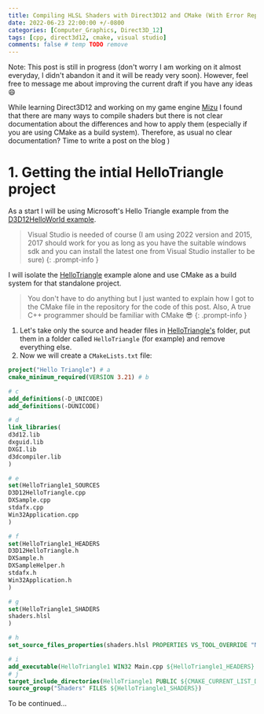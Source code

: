```yaml
---
title: Compiling HLSL Shaders with Direct3D12 and CMake (With Error Report) [IN PROGRESS]
date: 2022-06-23 22:00:00 +/-0800
categories: [Computer_Graphics, Direct3D_12]
tags: [cpp, direct3d12, cmake, visual studio]
comments: false # temp TODO remove
---
```


Note: This post is still in progress (don't worry I am working on it almost everyday, I didn't abandon it and it will be ready very soon). However, feel free to message me about improving the current draft if you have any ideas :smile:

While learning Direct3D12 and working on my game engine [Mizu](https://github.com/TheSharpOwl/Mizu) I found that there are many ways to compile shaders but there is not clear documentation about the differences and how to apply them (especially if you are using CMake as a build system). Therefore, as usual no clear documentation? Time to write a post on the blog )

# 1. Getting the intial HelloTriangle project

As a start I will be using Microsoft's Hello Triangle example from the [D3D12HelloWorld example](https://github.com/microsoft/DirectX-Graphics-Samples/tree/master/Samples/Desktop/D3D12HelloWorld).

> Visual Studio is needed of course (I am using 2022 version and 2015, 2017 should work for you as long as you have the suitable windows sdk and you can install the latest one from Visual Studio installer to be sure)
{: .prompt-info }

I will isolate the [HelloTriangle](https://github.com/microsoft/DirectX-Graphics-Samples/tree/master/Samples/Desktop/D3D12HelloWorld/src/HelloTriangle) example alone and use CMake
as a build system for that standalone project.

> You don't have to do anything but I just wanted to explain how I got to the CMake file in the repository for the code of this post. Also, A true C++ programmer should be familiar with CMake :sunglasses:
{: .prompt-info }

1. Let's take only the source and header files in [HelloTriangle's](https://github.com/microsoft/DirectX-Graphics-Samples/tree/master/Samples/Desktop/D3D12HelloWorld/src/HelloTriangle) folder, put them in a folder called `HelloTriangle` (for example) and remove everything else.
2. Now we will create a `CMakeLists.txt` file:
```cmake
project("Hello Triangle") # a
cmake_minimum_required(VERSION 3.21) # b

# c
add_definitions(-D_UNICODE)
add_definitions(-DUNICODE)

# d
link_libraries(
d3d12.lib
dxguid.lib
DXGI.lib
d3dcompiler.lib
)

# e
set(HelloTriangle1_SOURCES
D3D12HelloTriangle.cpp
DXSample.cpp
stdafx.cpp
Win32Application.cpp
)

# f
set(HelloTriangle1_HEADERS
D3D12HelloTriangle.h
DXSample.h
DXSampleHelper.h
stdafx.h
Win32Application.h
)

# g
set(HelloTriangle1_SHADERS
shaders.hlsl
)

# h
set_source_files_properties(shaders.hlsl PROPERTIES VS_TOOL_OVERRIDE "None")

# i
add_executable(HelloTriangle1 WIN32 Main.cpp ${HelloTriangle1_HEADERS} ${HelloTriangle1_SOURCES} ${HelloTriangle1_SHADERS})
# j
target_include_directories(HelloTriangle1 PUBLIC ${CMAKE_CURRENT_LIST_DIR})
source_group("Shaders" FILES ${HelloTriangle1_SHADERS})
```



To be continued...